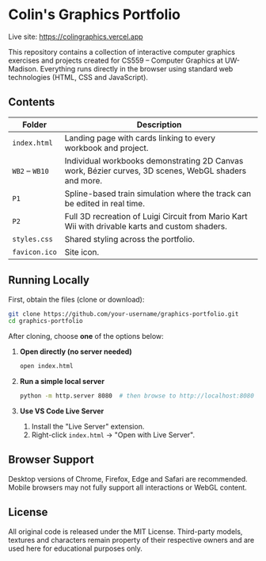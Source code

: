 # Colin's Graphics Portfolio

Live site: https://colingraphics.vercel.app

This repository contains a collection of interactive computer graphics exercises and projects created for CS559 – Computer Graphics at UW-Madison. Everything runs directly in the browser using standard web technologies (HTML, CSS and JavaScript).

## Contents

| Folder | Description |
|--------|-------------|
| `index.html` | Landing page with cards linking to every workbook and project. |
| `WB2` – `WB10` | Individual workbooks demonstrating 2D Canvas work, Bézier curves, 3D scenes, WebGL shaders and more. |
| `P1` | Spline-based train simulation where the track can be edited in real time. |
| `P2` | Full 3D recreation of Luigi Circuit from Mario Kart Wii with drivable karts and custom shaders. |
| `styles.css` | Shared styling across the portfolio. |
| `favicon.ico` | Site icon. |

## Running Locally

First, obtain the files (clone or download):

```bash
git clone https://github.com/your-username/graphics-portfolio.git
cd graphics-portfolio
```

After cloning, choose **one** of the options below:

1. **Open directly (no server needed)**

   ```bash
   open index.html
   ```

2. **Run a simple local server**

   ```bash
   python -m http.server 8080  # then browse to http://localhost:8080
   ```

3. **Use VS Code Live Server**

   1. Install the "Live Server" extension.
   2. Right-click `index.html` → "Open with Live Server".

## Browser Support

Desktop versions of Chrome, Firefox, Edge and Safari are recommended. Mobile browsers may not fully support all interactions or WebGL content.

## License

All original code is released under the MIT License. Third-party models, textures and characters remain property of their respective owners and are used here for educational purposes only. 